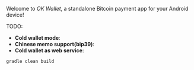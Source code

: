 Welcome to _OK Wallet_, a standalone Bitcoin payment app for your Android device!

TODO:

 * __Cold wallet mode__:
 * __Chinese memo support(bip39)__:
 * __Cold wallet as web service__:

`gradle clean build`
